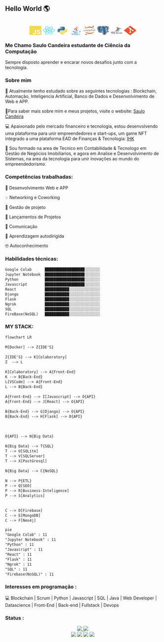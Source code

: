 ## Hello World 🌎
<div style="display: inline_block" align="center"><br>
  <img align="center" alt="Saulo-Js" height="30" width="40" src="https://raw.githubusercontent.com/devicons/devicon/master/icons/javascript/javascript-plain.svg">
  <img align="center" alt="Saulo-React" height="30" width="40" src="https://raw.githubusercontent.com/devicons/devicon/master/icons/react/react-original.svg">
  <img align="center" alt="Saulo-Python" height="30" width="40" src="https://raw.githubusercontent.com/devicons/devicon/master/icons/python/python-original.svg">
  <img align="center" alt="Saulo-Java" height="30" width="40" src="https://raw.githubusercontent.com/devicons/devicon/master/icons/java/java-original.svg">
  <img align="center" alt="Saulo-Java" height="30" width="40" src="https://raw.githubusercontent.com/devicons/devicon/master/icons/jupyter/jupyter-original-wordmark.svg">
  <img align="center" alt="Saulo-Java" height="30" width="40" src="https://raw.githubusercontent.com/devicons/devicon/master/icons/postgresql/postgresql-original.svg">
  <img align="center" alt="Saulo-Java" height="30" width="40" src="https://raw.githubusercontent.com/devicons/devicon/master/icons/microsoftsqlserver/microsoftsqlserver-plain-wordmark.svg" />
  <img align="center" alt="Saulo-Java" height="30" width="40" src="https://raw.githubusercontent.com/devicons/devicon/master/icons/git/git-original.svg" />
</div>

### Me Chamo Saulo Candeira estudante de Ciência da Computação 

Sempre disposto aprender e encarar novos desafios junto com a tecnologia.

### Sobre mim

 📝 Atualmente tenho estudado sobre as seguintes tecnologias : Blockchain, Automação, Inteligencia Artificial, Banco de Dados e Desenvolvimento de Web e APP.
 
 🎈Para saber mais sobre mim e meus projetos, visite o website: [Saulo Candeira](https://saulocandeira.github.io/founder/) 

 💻 Apaixonado pelo mercado financeiro e tecnologia, estou desenvolvendo uma plataforma para unir empreendedores e start-ups, um game NFT integrado a uma plataforma EAD de Finanças & Tecnologia: [IHK](https://saulocandeira.github.io/Institute/) 

 🚩 Sou formado na area de Tecnico em Contabilidade & Tecnologo em Gestão de Negócios Imobiliarios, e agora em Analise e Desenvolvimento de Sistemas, na area da tecnologia para unir inovações ao mundo do empreendedorismo.
 


###  Competências trabalhadas: 
 
📝 Desenvolvimento Web e APP

💡 Networking e Coworking

💼 Gestão de projeto 

🚀 Lançamentos de Projetos

💬 Comunicação

📖 Aprendizagem autodirigida

🤓 Autoconhecimento

### Habilidades técnicas:

<!--START_SECTION:waka-->
```text
Google Colab      ██████████████████░░░░░░░ 
Jupyter Notebook  ██████████████████░░░░░░░
Python            ██████████████████░░░░░░░ 
Javascript        ██████████████████░░░░░░░
React             ███████████░░░░░░░░░░░░░░
Django            ███████████░░░░░░░░░░░░░░
Flask             ███████████░░░░░░░░░░░░░░
Ngrok             ███████████░░░░░░░░░░░░░░ 
SQL               ███████████░░░░░░░░░░░░░░ 
FireBase(NoSQL)   ███████████░░░░░░░░░░░░░░ 
```

### MY STACK:
```mermaid
flowchart LR

M[Docker] --> Z{IDE'S} 

Z{IDE'S} --> K[Colaboratory]
Z  --> L

K[Colaboratory] --> A{Front-End} 
K --> B{Back-End}
L[VSCode] --> A{Front-End} 
L --> B{Back-End}

A{Front-End} --> I[Javascript] --> O{API} 
A{Front-End} --> J[React] --> O{API} 

B{Back-End} --> G[Django] --> O{API} 
B{Back-End} --> H[Flask] --> O{API} 



O{API} --> N{Big Data}

N{Big Data} --> T{SQL}
T --> U[SQLite]
T --> V[SQLServer]
T --> X[PostGresql]

N{Big Data} --> C{NoSQL}

N --> P{ETL}
P --> Q[SEO]
P --> R[Business-Inteligence]
P --> S[Analytics]


C --> D[Firebase]
C --> E[MongoDB]
C --> F[Neo4j]
```
```mermaid
pie
"Google Colab" : 11
"Jupyter Notebook" : 11
"Python" : 11
"Javascript" : 11
"React" : 11
"Flask" : 11
"Ngrok" : 11
"SQL" : 11
"Firebase(NoSQL)" : 11
```

### Interesses em programação :

💻 Blockchain | Scrum | Python | Javascript | SQL | Java | Web Developer | Datascience | Front-End | Back-end | Fullstack | Devops

### Status :
<div align="center">
  <a href="https://github.com/saulocandeira">
  <img height="180em" src="https://github-readme-stats.vercel.app/api?username=saulocandeira&show_icons=true&theme=dracula&include_all_commits=true&count_private=true"/>
  <img height="180em" src="https://github-readme-stats.vercel.app/api/top-langs/?username=saulocandeira&layout=compact&langs_count=7&theme=dracula"/>
</div>
  
<div align="center"> 
  <a href="https://www.youtube.com/channel/UChP6kSt8gVT92irS_UeoGEw" target="_blank"><img src="https://img.shields.io/badge/YouTube-FF0000?style=for-the-badge&logo=youtube&logoColor=white" target="_blank"></a>
  <a href="https://instagram.com/saulocandeira" target="_blank"><img src="https://img.shields.io/badge/-Instagram-%23E4405F?style=for-the-badge&logo=instagram&logoColor=white" target="_blank"></a>
  <a href = "mailto:saulolsc@gmail.com"><img src="https://img.shields.io/badge/-Gmail-%23333?style=for-the-badge&logo=gmail&logoColor=white" target="_blank"></a>
  <a href="https://www.linkedin.com/in/saulocandeira" target="_blank"><img src="https://img.shields.io/badge/-LinkedIn-%230077B5?style=for-the-badge&logo=linkedin&logoColor=white" target="_blank"></a> 
</div>
 
